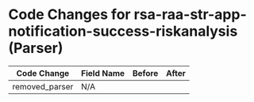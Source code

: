 # Code Changes for rsa-raa-str-app-notification-success-riskanalysis (Parser)

| Code Change | Field Name | Before | After |
|-------------|------------|--------|-------|
| removed_parser | N/A |  |  |